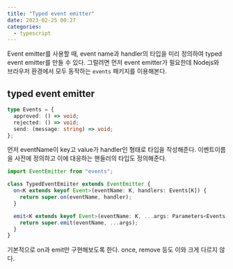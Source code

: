 ```yaml
---
title: "Typed event emitter"
date: 2023-02-25 00:27
categories:
  - typescript
---
```


Event emitter를 사용할 때, event name과 handler의 타입을 미리 정의하여 typed event emitter를 만들 수 있다. 그럴려면 먼저 event emitter가 필요한데 Nodejs와 브라우저 환경에서 모두 동작하는 `events` 패키지를 이용해본다.

## typed event emitter

```typescript
type Events = {
  approved: () => void;
  rejected: () => void;
  send: (message: string) => void;
};
```

먼저 eventName이 key고 value가 handler인 형태로 타입을 작성해준다. 이벤트이름을 사전에 정의하고 이에 대응하는 핸들러의 타입도 정의해준다.

```typescript
import EventEmitter from "events";

class TypedEventEmiiter extends EventEmitter {
  on<K extends keyof Event>(eventName: K, handlers: Events[K]) {
    return super.on(eventName, handler);
  }

  emit<K extends keyof Event>(eventName: K, ...args: Parameters<Events[K]>) {
    return super.emit(eventName, ...args);
  }
}
```

기본적으로 on과 emit만 구현해보도록 한다. once, remove 등도 이와 크게 다르지 않다.
